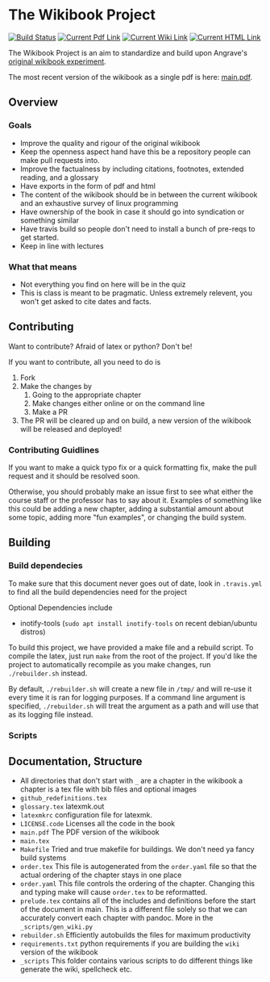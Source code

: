# The Wikibook Project

[![Build Status](https://travis-ci.com/illinois-cs241/coursebook.svg?branch=master)](https://travis-ci.com/illinois-cs241/coursebook)
[![Current Pdf Link](https://img.shields.io/badge/current-pdf-blue.svg)](https://github.com/illinois-cs241/coursebook/blob/pdf_deploy/coursebook.pdf)
[![Current Wiki Link](https://img.shields.io/badge/current-wiki-blue.svg)](https://github.com/illinois-cs241/coursebook/wiki)
[![Current HTML Link](https://img.shields.io/badge/current-html-blue.svg)](http://cs241.cs.illinois.edu/wikibook/Index.html)


The Wikibook Project is an aim to standardize and build upon Angrave's [original wikibook experiment](https://github.com/angrave/SystemProgramming/wiki).

The most recent version of the wikibook as a single pdf is here: [main.pdf](https://github.com/illinois-cs241/wikibook-project/blob/pdf_deploy/coursebook.pdf).

## Overview

### Goals

* Improve the quality and rigour of the original wikibook
* Keep the openness aspect hand have this be a repository people can make pull requests into.
* Improve the factualness by including citations, footnotes, extended reading, and a glossary
* Have exports in the form of pdf and html
* The content of the wikibook should be in between the current wikibook and an exhaustive survey of linux programming
* Have ownership of the book in case it should go into syndication or something similar
* Have travis build so people don't need to install a bunch of pre-reqs to get started.
* Keep in line with lectures

### What that means
* Not everything you find on here will be in the quiz
* This is class is meant to be pragmatic. Unless extremely relevent, you won't get asked to cite dates and facts.

## Contributing

Want to contribute? Afraid of latex or python? Don't be!

If you want to contribute, all you need to do is
1. Fork
2. Make the changes by
    1. Going to the appropriate chapter
    2. Make changes either online or on the command line
    3. Make a PR
3. The PR will be cleared up and on build, a new version of the wikibook will be released and deployed!

### Contributing Guidlines

If you want to make a quick typo fix or a quick formatting fix, make the pull request and it should be resolved soon.

Otherwise, you should probably make an issue first to see what either the course staff or the professor has to say about it. 
Examples of something like this could be adding a new chapter, adding a substantial amount about some topic, adding more "fun examples", or changing the build system.


## Building

### Build dependecies

To make sure that this document never goes out of date, look in `.travis.yml` to find all the build dependencies need for the project

Optional Dependencies include

* inotify-tools (`sudo apt install inotify-tools` on recent debian/ubuntu distros)

To build this project, we have provided a make file and a rebuild script. To compile the latex, just run `make` from the root of the project. If you'd like the project to automatically recompile as you make changes, run `./rebuilder.sh` instead.

By default, `./rebuilder.sh` will create a new file in `/tmp/` and will re-use it every time it is ran for logging purposes. If a command line argument is specified, `./rebuilder.sh` will treat the argument as a path and will use that as its logging file instead.

### Scripts

## Documentation, Structure

- All directories that don't start with `_` are a chapter in the wikibook
  a chapter is a tex file with bib files and optional images
- `github_redefinitions.tex`
- `glossary.tex`
latexmk.out
- `latexmkrc` configuration file for latexmk.
- `LICENSE.code` Licenses all the code in the book
- `main.pdf` The PDF version of the wikibook
- `main.tex`
- `Makefile` Tried and true makefile for buildings. We don't need ya fancy build systems
- `order.tex` This file is autogenerated from the `order.yaml` file so that the actual ordering of the chapter stays in one place
- `order.yaml` This file controls the ordering of the chapter. Changing this and typing make will cause `order.tex` to be reformatted.
- `prelude.tex` contains all of the includes and definitions before the start of the document in main. This is a different file solely so that we can accurately convert each chapter with pandoc. More in the `_scripts/gen_wiki.py`
- `rebuilder.sh` Efficiently autobuilds the files for maximum productivity
- `requirements.txt` python requirements if you are building the `wiki` version of the wikibook
- `_scripts` This folder contains various scripts to do different things like generate the wiki, spellcheck etc.

